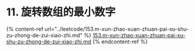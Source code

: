 # 11. 旋转数组的最小数字

{% content-ref url="../leetcode/153.m-xun-zhao-xuan-zhuan-pai-xu-shu-zu-zhong-de-zui-xiao-zhi.md" %}
[153.m-xun-zhao-xuan-zhuan-pai-xu-shu-zu-zhong-de-zui-xiao-zhi.md](../leetcode/153.m-xun-zhao-xuan-zhuan-pai-xu-shu-zu-zhong-de-zui-xiao-zhi.md)
{% endcontent-ref %}

